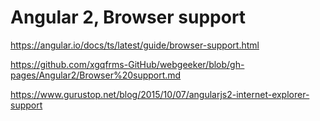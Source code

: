 # Angular 2, Browser support

https://angular.io/docs/ts/latest/guide/browser-support.html

https://github.com/xgqfrms-GitHub/webgeeker/blob/gh-pages/Angular2/Browser%20support.md

https://www.gurustop.net/blog/2015/10/07/angularjs2-internet-explorer-support